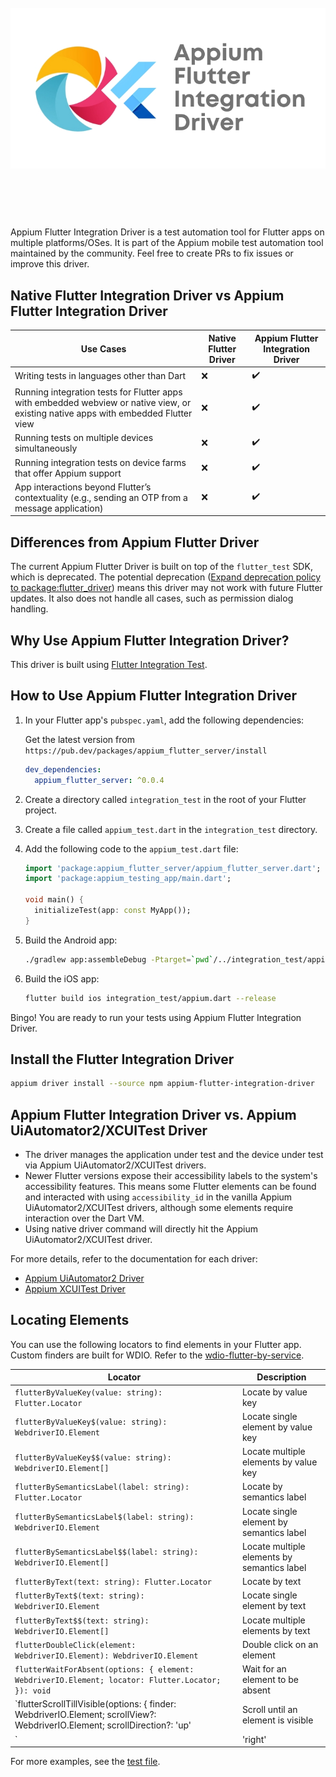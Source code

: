 <h1 align="center">
	<br>
	<img src="Logo.png" alt="Flutter-Appium">
	<br>
	<br>
	<br>
</h1>
Appium Flutter Integration Driver is a test automation tool for Flutter apps on multiple platforms/OSes. It is part of the Appium mobile test automation tool maintained by the community. Feel free to create PRs to fix issues or improve this driver.

## Native Flutter Integration Driver vs Appium Flutter Integration Driver

| Use Cases                                                                                                                   | Native Flutter Driver | Appium Flutter Integration Driver |
|-----------------------------------------------------------------------------------------------------------------------------|-----------------------|-----------------------------------|
| Writing tests in languages other than Dart                                                                                  | ❌                    | ✔️                                |
| Running integration tests for Flutter apps with embedded webview or native view, or existing native apps with embedded Flutter view | ❌                    | ✔️                                |
| Running tests on multiple devices simultaneously                                                                            | ❌                    | ✔️                                |
| Running integration tests on device farms that offer Appium support                                                         | ❌                    | ✔️                                |
| App interactions beyond Flutter’s contextuality (e.g., sending an OTP from a message application)                           | ❌                    | ✔️                                |

## Differences from Appium Flutter Driver

The current Appium Flutter Driver is built on top of the `flutter_test` SDK, which is deprecated. The potential deprecation ([Expand deprecation policy to package:flutter_driver](https://github.com/flutter/flutter/issues/139249)) means this driver may not work with future Flutter updates. It also does not handle all cases, such as permission dialog handling.

## Why Use Appium Flutter Integration Driver?

This driver is built using [Flutter Integration Test](https://docs.flutter.dev/cookbook/testing/integration/introduction).

## How to Use Appium Flutter Integration Driver

1. In your Flutter app's `pubspec.yaml`, add the following dependencies:
   
   Get the latest version from `https://pub.dev/packages/appium_flutter_server/install`

    ```yaml
    dev_dependencies:
      appium_flutter_server: ^0.0.4
    ```

2. Create a directory called `integration_test` in the root of your Flutter project.
3. Create a file called `appium_test.dart` in the `integration_test` directory.
4. Add the following code to the `appium_test.dart` file:

    ```dart
    import 'package:appium_flutter_server/appium_flutter_server.dart';
    import 'package:appium_testing_app/main.dart';

    void main() {
      initializeTest(app: const MyApp());
    }
    ```

5. Build the Android app:

    ```bash
    ./gradlew app:assembleDebug -Ptarget=`pwd`/../integration_test/appium.dart
    ```

6. Build the iOS app:

    ```bash
    flutter build ios integration_test/appium.dart --release
    ```

Bingo! You are ready to run your tests using Appium Flutter Integration Driver.

## Install the Flutter Integration Driver

```bash
appium driver install --source npm appium-flutter-integration-driver
```

## Appium Flutter Integration Driver vs. Appium UiAutomator2/XCUITest Driver

- The driver manages the application under test and the device under test via Appium UiAutomator2/XCUITest drivers.
- Newer Flutter versions expose their accessibility labels to the system's accessibility features. This means some Flutter elements can be found and interacted with using `accessibility_id` in the vanilla Appium UiAutomator2/XCUITest drivers, although some elements require interaction over the Dart VM.
- Using native driver command will directly hit the Appium UiAutomator2/XCUITest driver.

For more details, refer to the documentation for each driver:
- [Appium UiAutomator2 Driver](https://github.com/appium/appium-uiautomator2-driver)
- [Appium XCUITest Driver](https://appium.github.io/appium-xcuitest-driver/latest)

## Locating Elements

You can use the following locators to find elements in your Flutter app. Custom finders are built for WDIO. Refer to the [wdio-flutter-by-service](https://www.npmjs.com/package/wdio-flutter-by-service?activeTab=readme).

| Locator                                                                                                                | Description                                      |
|------------------------------------------------------------------------------------------------------------------------|--------------------------------------------------|
| `flutterByValueKey(value: string): Flutter.Locator`                                                                    | Locate by value key                              |
| `flutterByValueKey$(value: string): WebdriverIO.Element`                                                               | Locate single element by value key               |
| `flutterByValueKey$$(value: string): WebdriverIO.Element[]`                                                            | Locate multiple elements by value key            |
| `flutterBySemanticsLabel(label: string): Flutter.Locator`                                                              | Locate by semantics label                        |
| `flutterBySemanticsLabel$(label: string): WebdriverIO.Element`                                                         | Locate single element by semantics label         |
| `flutterBySemanticsLabel$$(label: string): WebdriverIO.Element[]`                                                      | Locate multiple elements by semantics label      |
| `flutterByText(text: string): Flutter.Locator`                                                                         | Locate by text                                   |
| `flutterByText$(text: string): WebdriverIO.Element`                                                                    | Locate single element by text                    |
| `flutterByText$$(text: string): WebdriverIO.Element[]`                                                                 | Locate multiple elements by text                 |
| `flutterDoubleClick(element: WebdriverIO.Element): WebdriverIO.Element`                                                | Double click on an element                       |
| `flutterWaitForAbsent(options: { element: WebdriverIO.Element; locator: Flutter.Locator; }): void`                     | Wait for an element to be absent                 |
| `flutterScrollTillVisible(options: { finder: WebdriverIO.Element; scrollView?: WebdriverIO.Element; scrollDirection?: 'up' | Scroll until an element is visible               |
| ` | 'right' | 'down' | 'left'; delta?: number; maxScrolls?: number; settleBetweenScrollsTimeout?: number; dragDuration?: number; }): Promise<WebdriverIO.Element | null>` |

For more examples, see the [test file](https://github.com/AppiumTestDistribution/appium-flutter-integration-driver/blob/main/test/specs/test.e2e.js).
